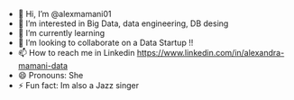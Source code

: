 - 👋 Hi, I’m @alexmamani01
- 👀 I’m interested in Big Data, data engineering, DB desing
- 🌱 I’m currently learning 
- 💞️ I’m looking to collaborate on a Data Startup !!
- 📫 How to reach me   in Linkedin https://www.linkedin.com/in/alexandra-mamani-data
- 😄 Pronouns: She
- ⚡ Fun fact: Im also a Jazz singer 

<!---
alexmamani01/alexmamani01 is a ✨ special ✨ repository because its `README.md` (this file) appears on your GitHub profile.
You can click the Preview link to take a look at your changes.
--->
